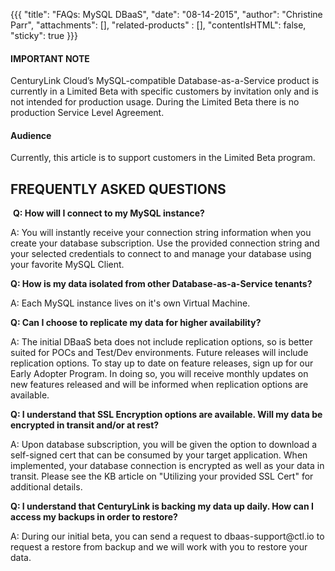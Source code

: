 {{{
  "title": "FAQs: MySQL DBaaS",
  "date": "08-14-2015",
  "author": "Christine Parr",
  "attachments": [],
  "related-products" : [],
  "contentIsHTML": false,
  "sticky": true
}}}

#### IMPORTANT NOTE

CenturyLink Cloud’s MySQL-compatible Database-as-a-Service product is currently in a Limited Beta with specific customers by invitation only and is not intended for production usage.
During the Limited Beta there is no production Service Level Agreement.

#### Audience

Currently, this article is to support customers in the Limited Beta program.


## FREQUENTLY ASKED QUESTIONS

<p>&nbsp;<strong>Q: How will I connect to my MySQL instance?</strong>
</p>
<p>A: You will instantly receive your connection string information when you create your database subscription.  Use the provided connection string and your selected credentials to connect to and manage your database using your favorite MySQL Client.</p>

<p><strong>Q: How is my data isolated from other Database-as-a-Service tenants?</strong>
</p>
<p>A: Each MySQL instance lives on it's own Virtual Machine.</p>

<p><strong>Q: Can I choose to replicate my data for higher availability?</strong>
</p>
<p>A: The initial DBaaS beta does not include replication options, so is better suited for POCs and Test/Dev environments.  Future releases will include replication options.  To stay up to date on feature releases, sign up for our Early Adopter Program.  In doing so, you will receive monthly updates on new features released and will be informed when replication options are available.
</p>
<p><strong>Q: I understand that SSL Encryption options are available.  Will my data be encrypted in transit and/or at rest? </strong>
</p>
<p>A: Upon database subscription, you will be given the option to download a self-signed cert that can be consumed by your target application. When implemented, your database connection is encrypted as well as your data in transit.  Please see the KB article on "Utilizing your provided SSL Cert" for additional details.</p>
</p>
<p><strong>Q: I understand that CenturyLink is backing my data up daily.  How can I access my backups in order to restore? </strong>
</p>
<p>A: During our initial beta, you can send a request to dbaas-support@ctl.io to request a restore from backup and we will work with you to restore your data.</p>
